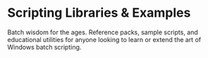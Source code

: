 # Scripting Libraries & Examples

Batch wisdom for the ages. Reference packs, sample scripts, and educational utilities for anyone looking to learn or extend the art of Windows batch scripting.
